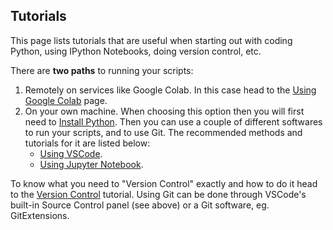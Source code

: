 ## Tutorials

This page lists tutorials that are useful when starting out with coding Python, using IPython Notebooks, doing version control, etc.

There are **two paths** to running your scripts:

 1. Remotely on services like Google Colab. In this case head to the [Using Google Colab](/tutorials/colab.md) page.
 2. On your own machine. When choosing this option then you will first need to [Install Python](/tutorials/InstallingPython.md). Then you can use a couple of different softwares to run your scripts, and to use Git. The recommended methods and tutorials for it are listed below:
	- [Using VSCode](/tutorials/usingVSCode.md).
	 - [Using Jupyter Notebook](/tutorials/jupyternotebook.md).

To know what you need to "Version Control" exactly and how to do it head to the [Version Control](/tutorials/git.md) tutorial. Using Git can be done through VSCode's built-in Source Control panel (see above) or a Git software, eg. GitExtensions.
